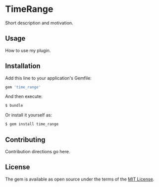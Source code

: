 # TimeRange
Short description and motivation.

## Usage
How to use my plugin.

## Installation
Add this line to your application's Gemfile:

```ruby
gem 'time_range'
```

And then execute:
```bash
$ bundle
```

Or install it yourself as:
```bash
$ gem install time_range
```

## Contributing
Contribution directions go here.

## License
The gem is available as open source under the terms of the [MIT License](https://opensource.org/licenses/MIT).
